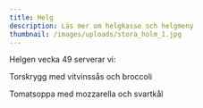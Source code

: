 ```yaml
---
title: Helg
description: Läs mer om helgkasse och helgmeny
thumbnail: /images/uploads/stora_holm_1.jpg
---
```

Helgen vecka 49 serverar vi:

Torskrygg med vitvinssås och broccoli



Tomatsoppa med mozzarella och svartkål